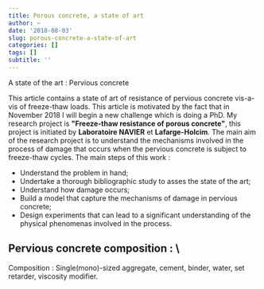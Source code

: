 ```yaml
---
title: Porous concrete, a state of art
author: ~
date: '2018-08-03'
slug: porous-concrete-a-state-of-art
categories: []
tags: []
subtitle: ''
---
```


A state of the art : Pervious concrete

<!--more-->

This article contains a state of art of resistance of pervious concrete vis-a-vis of freeze-thaw loads. This article is motivated by the fact that in November 2018 I will begin a new challenge which is doing a PhD. My research project is **"Freeze-thaw resistance of porous concrete"**, this project is initiated by **Laboratoire NAVIER** et **Lafarge-Holcim**. The main aim of the research project is to understand the mechanisms involved in the process of damage that occurs when the pervious concrete is subject to freeze-thaw cycles. The main steps of this work :
- Understand the problem in hand;
- Undertake a thorough bibliographic study to asses the state of the art;
- Understand how damage occurs;
- Build a model that capture the mechanisms of damage in pervious concrete;
- Design experiments that can lead to a significant understanding of the physical phenomenas involved in the process.

## Pervious concrete composition : \
Composition : Single(mono)-sized aggregate, cement, binder, water, set retarder, viscosity modifier.
